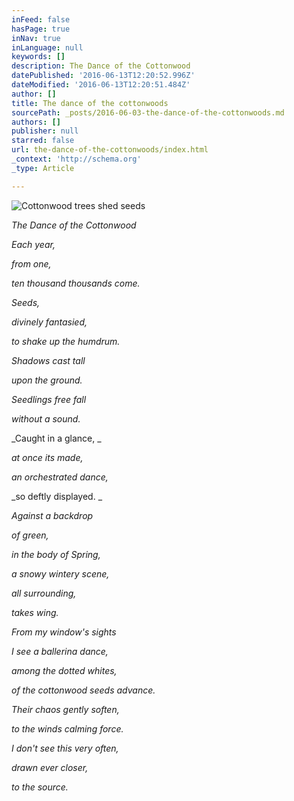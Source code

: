 ```yaml
---
inFeed: false
hasPage: true
inNav: true
inLanguage: null
keywords: []
description: The Dance of the Cottonwood
datePublished: '2016-06-13T12:20:52.996Z'
dateModified: '2016-06-13T12:20:51.484Z'
author: []
title: The dance of the cottonwoods
sourcePath: _posts/2016-06-03-the-dance-of-the-cottonwoods.md
authors: []
publisher: null
starred: false
url: the-dance-of-the-cottonwoods/index.html
_context: 'http://schema.org'
_type: Article

---
```

![Cottonwood trees shed seeds](https://the-grid-user-content.s3-us-west-2.amazonaws.com/5f631100-787b-4442-af8e-f9017ee9f42e.jpg)

_The Dance of the Cottonwood_

_Each year,_

_from one,_

_ten thousand thousands come._

_Seeds,_

_divinely fantasied,_

_to shake up the humdrum._

_Shadows cast tall_

_upon the ground._

_Seedlings free fall_

_without a sound._

_Caught in a glance, _

_at once its made,_

_an orchestrated dance,_

_so deftly displayed. _

_Against a backdrop_

_of green,_

_in the body of Spring,_

_a snowy wintery scene,_

_all surrounding,_

_takes wing._

_From my window's sights_

_I see a ballerina dance,_

_among the dotted whites,_

_of the cottonwood seeds advance._

_Their chaos gently soften,_

_to the winds calming force._

_I don't see this very often,_

_drawn ever closer,_

_to the source._